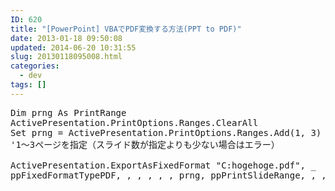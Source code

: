 ```yaml
---
ID: 620
title: "[PowerPoint] VBAでPDF変換する方法(PPT to PDF)"
date: 2013-01-18 09:50:08
updated: 2014-06-20 10:31:55
slug: 20130118095008.html
categories:
  - dev
tags: []
---
```


<pre class="linenums">Dim prng As PrintRange
ActivePresentation.PrintOptions.Ranges.ClearAll
Set prng = ActivePresentation.PrintOptions.Ranges.Add(1, 3)
'1～3ページを指定（スライド数が指定よりも少ない場合はエラー）

ActivePresentation.ExportAsFixedFormat "C:hogehoge.pdf", _
ppFixedFormatTypePDF, , , , , , prng, ppPrintSlideRange, , , , , , False</pre>
